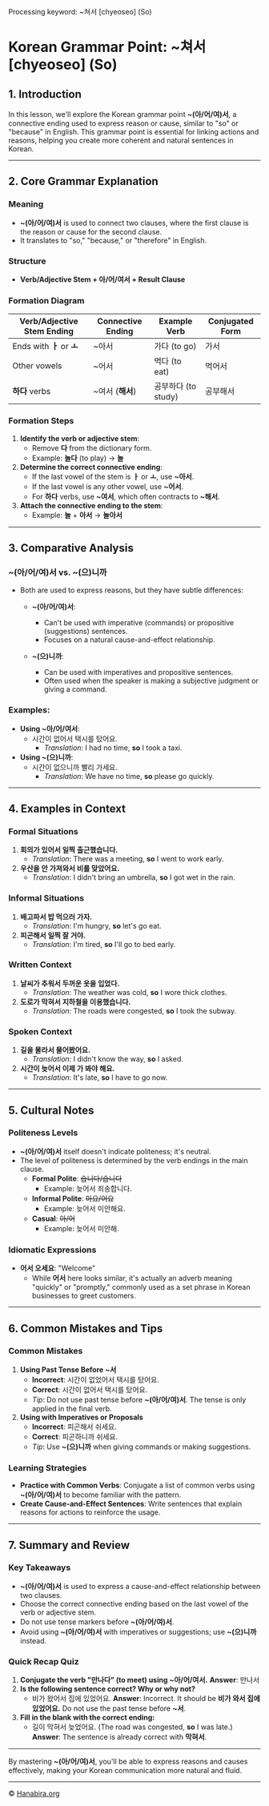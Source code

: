 Processing keyword: ~쳐서 [chyeoseo] (So)
# Korean Grammar Point: ~쳐서 [chyeoseo] (So)

## 1. Introduction
In this lesson, we'll explore the Korean grammar point **~(아/어/여)서**, a connective ending used to express reason or cause, similar to "so" or "because" in English. This grammar point is essential for linking actions and reasons, helping you create more coherent and natural sentences in Korean.

---
## 2. Core Grammar Explanation
### Meaning
- **~(아/어/여)서** is used to connect two clauses, where the first clause is the reason or cause for the second clause.
- It translates to "so," "because," or "therefore" in English.
### Structure
- **Verb/Adjective Stem + 아/어/여서 + Result Clause**
### Formation Diagram
| Verb/Adjective Stem Ending | Connective Ending | Example Verb | Conjugated Form |
|----------------------------|-------------------|--------------|-----------------|
| Ends with **ㅏ** or **ㅗ**   | ~아서              | 가다 (to go)  | 가서            |
| Other vowels               | ~어서              | 먹다 (to eat) | 먹어서          |
| **하다** verbs             | ~여서 (**해서**)    | 공부하다 (to study) | 공부해서    |
### Formation Steps
1. **Identify the verb or adjective stem**:
   - Remove **다** from the dictionary form.
   - Example: **놀다** (to play) → **놀**
2. **Determine the correct connective ending**:
   - If the last vowel of the stem is **ㅏ** or **ㅗ**, use **~아서**.
   - If the last vowel is any other vowel, use **~어서**.
   - For **하다** verbs, use **~여서**, which often contracts to **~해서**.
3. **Attach the connective ending to the stem**:
   - Example: **놀** + **아서** → **놀아서**
---
## 3. Comparative Analysis
### **~(아/어/여)서** vs. **~(으)니까**
- Both are used to express reasons, but they have subtle differences:
  - **~(아/어/여)서**:
    - Can't be used with imperative (commands) or propositive (suggestions) sentences.
    - Focuses on a natural cause-and-effect relationship.
  
  - **~(으)니까**:
    - Can be used with imperatives and propositive sentences.
    - Often used when the speaker is making a subjective judgment or giving a command.
### Examples:
- **Using ~아/어/여서**:
  - 시간이 없어서 택시를 탔어요.
    - *Translation*: I had no time, **so** I took a taxi.
- **Using ~(으)니까**:
  - 시간이 없으니까 빨리 가세요.
    - *Translation*: We have no time, **so** please go quickly.
---
## 4. Examples in Context
### Formal Situations
1. **회의가 있어서 일찍 출근했습니다.**
   - *Translation*: There was a meeting, **so** I went to work early.
2. **우산을 안 가져와서 비를 맞았어요.**
   - *Translation*: I didn't bring an umbrella, **so** I got wet in the rain.
### Informal Situations
1. **배고파서 밥 먹으러 가자.**
   - *Translation*: I'm hungry, **so** let's go eat.
2. **피곤해서 일찍 잘 거야.**
   - *Translation*: I'm tired, **so** I'll go to bed early.
### Written Context
1. **날씨가 추워서 두꺼운 옷을 입었다.**
   - *Translation*: The weather was cold, **so** I wore thick clothes.
2. **도로가 막혀서 지하철을 이용했습니다.**
   - *Translation*: The roads were congested, **so** I took the subway.
### Spoken Context
1. **길을 몰라서 물어봤어요.**
   - *Translation*: I didn't know the way, **so** I asked.
2. **시간이 늦어서 이제 가 봐야 해요.**
   - *Translation*: It's late, **so** I have to go now.
---
## 5. Cultural Notes
### Politeness Levels
- **~(아/어/여)서** itself doesn't indicate politeness; it's neutral.
- The level of politeness is determined by the verb endings in the main clause.
  - **Formal Polite**: ~~습니다/습니다~~
    - Example: 늦어서 죄송합니다.
  - **Informal Polite**: ~~아요/어요~~
    - Example: 늦어서 미안해요.
  - **Casual**: ~~아/어~~
    - Example: 늦어서 미안해.
### Idiomatic Expressions
- **어서 오세요**: "Welcome"
  - While **어서** here looks similar, it's actually an adverb meaning "quickly" or "promptly," commonly used as a set phrase in Korean businesses to greet customers.
---
## 6. Common Mistakes and Tips
### Common Mistakes
1. **Using Past Tense Before ~서**
   - **Incorrect**: 시간이 없었어서 택시를 탔어요.
   - **Correct**: 시간이 없어서 택시를 탔어요.
   - *Tip*: Do not use past tense before **~(아/어/여)서**. The tense is only applied in the final verb.
2. **Using with Imperatives or Proposals**
   - **Incorrect**: 피곤해서 쉬세요.
   - **Correct**: 피곤하니까 쉬세요.
   - *Tip*: Use **~(으)니까** when giving commands or making suggestions.
### Learning Strategies
- **Practice with Common Verbs**: Conjugate a list of common verbs using **~(아/어/여)서** to become familiar with the pattern.
- **Create Cause-and-Effect Sentences**: Write sentences that explain reasons for actions to reinforce the usage.
---
## 7. Summary and Review
### Key Takeaways
- **~(아/어/여)서** is used to express a cause-and-effect relationship between two clauses.
- Choose the correct connective ending based on the last vowel of the verb or adjective stem.
- Do not use tense markers before **~(아/어/여)서**.
- Avoid using **~(아/어/여)서** with imperatives or suggestions; use **~(으)니까** instead.
### Quick Recap Quiz
1. **Conjugate the verb "만나다" (to meet) using ~아/어/여서.**
   **Answer**: 만나서
2. **Is the following sentence correct? Why or why not?**
   - 비가 왔어서 집에 있었어요.
   **Answer**: Incorrect. It should be **비가 와서 집에 있었어요.** Do not use the past tense before **~서**.
3. **Fill in the blank with the correct ending:**
   - 길이 막혀서 늦었어요. (The road was congested, **so** I was late.)
   **Answer**: The sentence is already correct with **막혀서**.
---
By mastering **~(아/어/여)서**, you'll be able to express reasons and causes effectively, making your Korean communication more natural and fluid.


---
© [Hanabira.org](https://hanabira.org)
